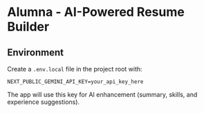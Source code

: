 # Alumna - AI-Powered Resume Builder

## Environment

Create a `.env.local` file in the project root with:

```
NEXT_PUBLIC_GEMINI_API_KEY=your_api_key_here
```

The app will use this key for AI enhancement (summary, skills, and experience suggestions).